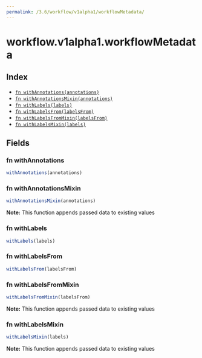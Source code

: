 ```yaml
---
permalink: /3.6/workflow/v1alpha1/workflowMetadata/
---
```


# workflow.v1alpha1.workflowMetadata



## Index

* [`fn withAnnotations(annotations)`](#fn-withannotations)
* [`fn withAnnotationsMixin(annotations)`](#fn-withannotationsmixin)
* [`fn withLabels(labels)`](#fn-withlabels)
* [`fn withLabelsFrom(labelsFrom)`](#fn-withlabelsfrom)
* [`fn withLabelsFromMixin(labelsFrom)`](#fn-withlabelsfrommixin)
* [`fn withLabelsMixin(labels)`](#fn-withlabelsmixin)

## Fields

### fn withAnnotations

```ts
withAnnotations(annotations)
```



### fn withAnnotationsMixin

```ts
withAnnotationsMixin(annotations)
```



**Note:** This function appends passed data to existing values

### fn withLabels

```ts
withLabels(labels)
```



### fn withLabelsFrom

```ts
withLabelsFrom(labelsFrom)
```



### fn withLabelsFromMixin

```ts
withLabelsFromMixin(labelsFrom)
```



**Note:** This function appends passed data to existing values

### fn withLabelsMixin

```ts
withLabelsMixin(labels)
```



**Note:** This function appends passed data to existing values